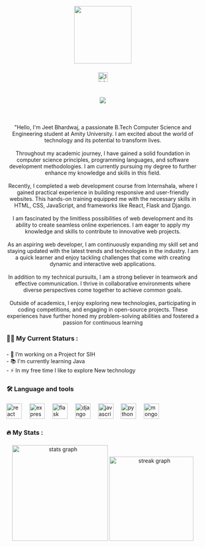 <br clear="both">

<div align="center">
  <img height="150" src="https://camo.githubusercontent.com/62da68eb62b1e5f175f7d1f0191dd89a653d7908feb22d37d4a0ab07365d6791/68747470733a2f2f6d656469612e67697068792e636f6d2f6d656469612f4d3967624264396e6244724f5475314d71782f67697068792e676966"  />
</div>

###

<div align="center">
  <a href="www.linkedin.com/in/ jeetbhardwaj" target="_blank">
    <img src="https://img.shields.io/static/v1?message=LinkedIn&logo=linkedin&label=&color=0077B5&logoColor=white&labelColor=&style=for-the-badge" height="25" alt="linkedin logo"  />
  </a>
</div>

###

<br clear="both">

<div align="center">
  <img src="https://visitor-badge.laobi.icu/badge?page_id=JEETBHARDWAJ.JEETBHARDWAJ&left_text=Fan Following"  />
</div>

###

<br clear="both">

<p align="center">"Hello, I'm Jeet Bhardwaj, a passionate B.Tech Computer Science and Engineering student at Amity University. I am excited about the world of technology and its potential to transform lives.<br><br>Throughout my academic journey, I have gained a solid foundation in computer science principles, programming languages, and software development methodologies. I am currently pursuing my degree to further enhance my knowledge and skills in this field.<br><br>Recently, I completed a web development course from Internshala, where I gained practical experience in building responsive and user-friendly websites. This hands-on training equipped me with the necessary skills in HTML, CSS, JavaScript, and frameworks like React, Flask and Django.<br><br>I am fascinated by the limitless possibilities of web development and its ability to create seamless online experiences. I am eager to apply my knowledge and skills to contribute to innovative web projects.<br><br>As an aspiring web developer, I am continuously expanding my skill set and staying updated with the latest trends and technologies in the industry. I am a quick learner and enjoy tackling challenges that come with creating dynamic and interactive web applications.<br><br>In addition to my technical pursuits, I am a strong believer in teamwork and effective communication. I thrive in collaborative environments where diverse perspectives come together to achieve common goals.<br><br>Outside of academics, I enjoy exploring new technologies, participating in coding competitions, and engaging in open-source projects. These experiences have further honed my problem-solving abilities and fostered a passion for continuous learning</p>

###

<h3 align="left">👩‍💻 My  Current Staturs :</h3>

###

<p align="left">- 🔭 I’m working on a Project for SIH<br>- 📚 I'm currently learning  Java <br>- ⚡ In my free time I like to explore New technology</p>

###

<h3 align="left">🛠 Language and tools</h3>

###

<div align="left">
  <img src="https://cdn.jsdelivr.net/gh/devicons/devicon/icons/react/react-original.svg" height="40" alt="react logo"  />
  <img width="12" />
  <img src="https://cdn.jsdelivr.net/gh/devicons/devicon/icons/express/express-original.svg" height="40" alt="express logo"  />
  <img width="12" />
  <img src="https://cdn.jsdelivr.net/gh/devicons/devicon/icons/flask/flask-original.svg" height="40" alt="flask logo"  />
  <img width="12" />
  <img src="https://cdn.jsdelivr.net/gh/devicons/devicon/icons/django/django-plain.svg" height="40" alt="django logo"  />
  <img width="12" />
  <img src="https://cdn.jsdelivr.net/gh/devicons/devicon/icons/javascript/javascript-original.svg" height="40" alt="javascript logo"  />
  <img width="12" />
  <img src="https://cdn.jsdelivr.net/gh/devicons/devicon/icons/python/python-original.svg" height="40" alt="python logo"  />
  <img width="12" />
  <img src="https://cdn.jsdelivr.net/gh/devicons/devicon/icons/mongodb/mongodb-original.svg" height="40" alt="mongodb logo"  />
</div>

###

<h3 align="left">🔥   My Stats :</h3>

###

<div align="center">
  <img src="https://github-readme-stats.vercel.app/api?username=JEETBHARDWAJ&hide_title=false&hide_rank=false&show_icons=true&include_all_commits=true&count_private=true&disable_animations=false&theme=dracula&locale=en&hide_border=false&order=1" height="250" alt="stats graph"  />
  <img src="https://streak-stats.demolab.com?user=JEETBHARDWAJ&locale=en&mode=daily&theme=dark&hide_border=false&border_radius=5&order=3" height="220" alt="streak graph"  />
</div>

###
